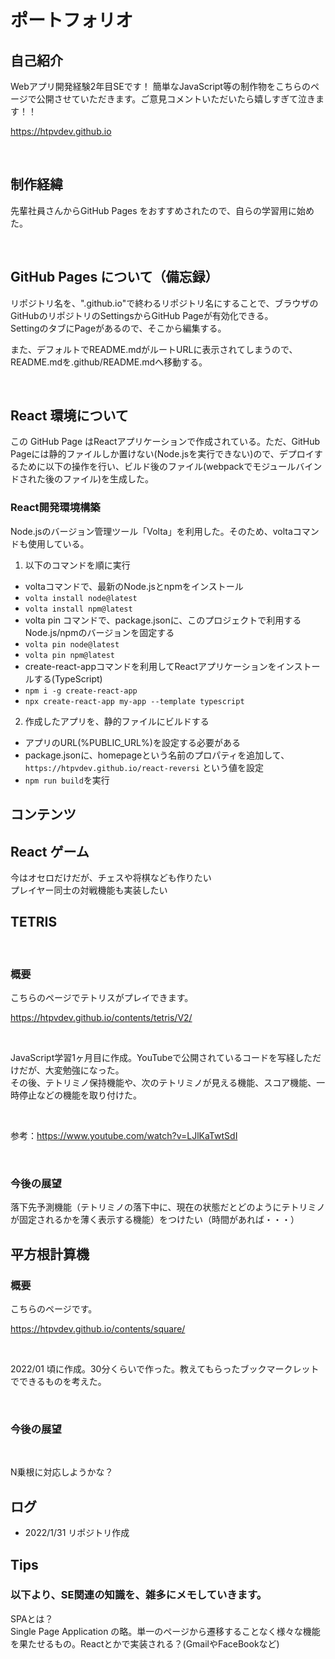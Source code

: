 # ポートフォリオ

## 自己紹介

Webアプリ開発経験2年目SEです！
簡単なJavaScript等の制作物をこちらのページで公開させていただきます。ご意見コメントいただいたら嬉しすぎて泣きます！！

<https://htpvdev.github.io>

<br>

## 制作経緯

先輩社員さんからGitHub Pages をおすすめされたので、自らの学習用に始めた。  

<br>

## GitHub Pages について（備忘録）

リポジトリ名を、".github.io"で終わるリポジトリ名にすることで、ブラウザのGitHubのリポジトリのSettingsからGitHub Pageが有効化できる。  
SettingのタブにPageがあるので、そこから編集する。  
  
また、デフォルトでREADME.mdがルートURLに表示されてしまうので、README.mdを.github/README.mdへ移動する。

<br>

## React 環境について

この GitHub Page はReactアプリケーションで作成されている。ただ、GitHub Pageには静的ファイルしか置けない(Node.jsを実行できない)ので、デプロイするために以下の操作を行い、ビルド後のファイル(webpackでモジュールバインドされた後のファイル)を生成した。

### React開発環境構築

Node.jsのバージョン管理ツール「Volta」を利用した。そのため、voltaコマンドも使用している。

1. 以下のコマンドを順に実行
- voltaコマンドで、最新のNode.jsとnpmをインストール
- `volta install node@latest`
- `volta install npm@latest`
- volta pin コマンドで、package.jsonに、このプロジェクトで利用するNode.js/npmのバージョンを固定する
- `volta pin node@latest`
- `volta pin npm@latest`
- create-react-appコマンドを利用してReactアプリケーションをインストールする(TypeScript)
- `npm i -g create-react-app`
- `npx create-react-app my-app --template typescript`

2. 作成したアプリを、静的ファイルにビルドする
- アプリのURL(%PUBLIC_URL%)を設定する必要がある
- package.jsonに、homepageという名前のプロパティを追加して、`https://htpvdev.github.io/react-reversi` という値を設定
- `npm run build`を実行

## コンテンツ

## React ゲーム

今はオセロだけだが、チェスや将棋なども作りたい  
プレイヤー同士の対戦機能も実装したい

## TETRIS
<br>

### 概要
こちらのページでテトリスがプレイできます。

<https://htpvdev.github.io/contents/tetris/V2/>

<br>

JavaScript学習1ヶ月目に作成。YouTubeで公開されているコードを写経しただけだが、大変勉強になった。  
その後、テトリミノ保持機能や、次のテトリミノが見える機能、スコア機能、一時停止などの機能を取り付けた。  

<br>

参考：<https://www.youtube.com/watch?v=LJlKaTwtSdI>  

<br>

### 今後の展望
落下先予測機能（テトリミノの落下中に、現在の状態だとどのようにテトリミノが固定されるかを薄く表示する機能）をつけたい（時間があれば・・・）  

## 平方根計算機

### 概要

こちらのページです。

<https://htpvdev.github.io/contents/square/>

<br>

2022/01 頃に作成。30分くらいで作った。教えてもらったブックマークレットでできるものを考えた。

<br>

### 今後の展望

<br>

N乗根に対応しようかな？

## ログ

- 2022/1/31 リポジトリ作成

## Tips

### 以下より、SE関連の知識を、雑多にメモしていきます。

SPAとは？  
Single Page Application の略。単一のページから遷移することなく様々な機能を果たせるもの。Reactとかで実装される？(GmailやFaceBookなど)

